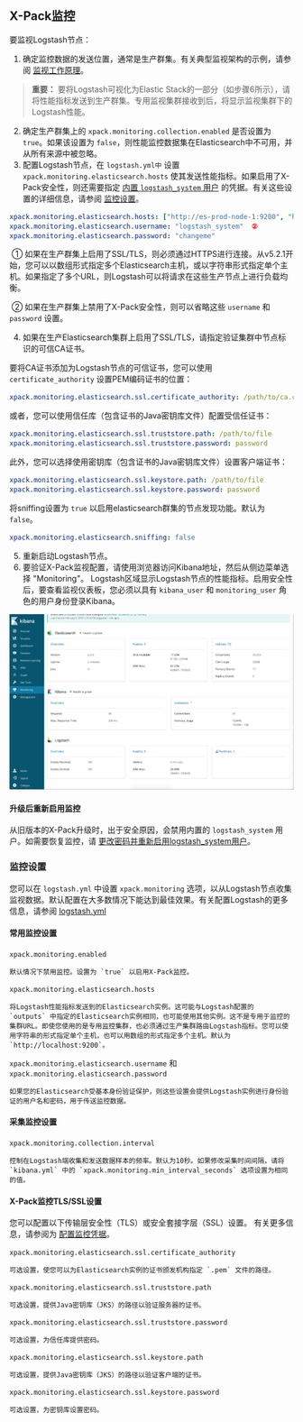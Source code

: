 ## X-Pack监控

要监视Logstash节点：

1. 确定监控数据的发送位置，通常是生产群集。有关典型监视架构的示例，请参阅 [监视工作原理](https://www.elastic.co/guide/en/elastic-stack-overview/6.7/how-monitoring-works.html)。

> **重要：**
> 要将Logstash可视化为Elastic Stack的一部分（如步骤6所示），请将性能指标发送到生产群集。专用监视集群接收到后，将显示监视集群下的Logstash性能。

2. 确定生产群集上的 `xpack.monitoring.collection.enabled` 是否设置为 `true`。如果该设置为 `false`，则性能监控数据集在Elasticsearch中不可用，并从所有来源中被忽略。
3. 配置Logstash节点，在 `logstash.yml中` 设置 `xpack.monitoring.elasticsearch.hosts` 使其发送性能指标。如果启用了X-Pack安全性，则还需要指定 [内置 `logstash_system` 用户](https://www.elastic.co/guide/en/elastic-stack-overview/6.7/built-in-users.html) 的凭据。有关这些设置的详细信息，请参阅 [监控设置](#监控设置)。

```yaml
xpack.monitoring.elasticsearch.hosts: ["http://es-prod-node-1:9200", "http://es-prod-node-2:9200"]  ①
xpack.monitoring.elasticsearch.username: "logstash_system"  ②
xpack.monitoring.elasticsearch.password: "changeme"
```

​	① 如果在生产群集上启用了SSL/TLS，则必须通过HTTPS进行连接。从v5.2.1开始，您可以以数组形式指定多个Elasticsearch主机，或以字符串形式指定单个主机。如果指定了多个URL，则Logstash可以将请求在这些生产节点上进行负载均衡。

​	② 如果在生产群集上禁用了X-Pack安全性，则可以省略这些 `username` 和 `password` 设置。

4. 如果在生产Elasticsearch集群上启用了SSL/TLS，请指定验证集群中节点标识的可信CA证书。

要将CA证书添加为Logstash节点的可信证书，您可以使用 `certificate_authority` 设置PEM编码证书的位置：

```yaml
xpack.monitoring.elasticsearch.ssl.certificate_authority: /path/to/ca.crt
```

或者，您可以使用信任库（包含证书的Java密钥库文件）配置受信任证书：

```yaml
xpack.monitoring.elasticsearch.ssl.truststore.path: /path/to/file
xpack.monitoring.elasticsearch.ssl.truststore.password: password
```

此外，您可以选择使用密钥库（包含证书的Java密钥库文件）设置客户端证书：

```yaml
xpack.monitoring.elasticsearch.ssl.keystore.path: /path/to/file
xpack.monitoring.elasticsearch.ssl.keystore.password: password
```

将sniffing设置为 `true` 以启用elasticsearch群集的节点发现功能。默认为 `false`。

```yaml
xpack.monitoring.elasticsearch.sniffing: false
```

5. 重新启动Logstash节点。
6. 要验证X-Pack监视配置，请使用浏览器访问Kibana地址，然后从侧边菜单选择 "Monitoring"。 Logstash区域显示Logstash节点的性能指标。启用安全性后，要查看监视仪表板，您必须以具有 `kibana_user` 和 `monitoring_user` 角色的用户身份登录Kibana。

![monitoring-ui](../source/images/ch-06/monitoring-ui.png)

#### 升级后重新启用监控

从旧版本的X-Pack升级时，出于安全原因，会禁用内置的 `logstash_system` 用户。如需要恢复监控，请 [更改密码并重新启用logstash_system用户](../14-Monitoring-Logstash/Troubleshooting.md#升级后监控失效)。

### 监控设置

您可以在 `logstash.yml` 中设置 `xpack.monitoring` 选项，以从Logstash节点收集监视数据。默认配置在大多数情况下能达到最佳效果。有关配置Logstash的更多信息，请参阅 [logstash.yml](../04-Setting-Up-and-Running-Logstash/logstash.yml.md)

#### 常用监控设置

`xpack.monitoring.enabled`

	默认情况下禁用监控。设置为 `true` 以启用X-Pack监控。
	
`xpack.monitoring.elasticsearch.hosts`

	将Logstash性能指标发送到的Elasticsearch实例。这可能与Logstash配置的 `outputs` 中指定的Elasticsearch实例相同，也可能使用其他实例。这不是专用于监控的集群URL。即使您使用的是专用监控集群，也必须通过生产集群路由Logstash指标。您可以使用字符串的形式指定单个主机，也可以用数组的形式指定多个主机。默认为`http://localhost:9200`。
	
`xpack.monitoring.elasticsearch.username` 和 `xpack.monitoring.elasticsearch.password`

	如果您的Elasticsearch受基本身份验证保护，则这些设置会提供Logstash实例进行身份验证的用户名和密码，用于传送监控数据。

#### 采集监控设置

`xpack.monitoring.collection.interval`

	控制在Logstash端收集和发送数据样本的频率。默认为10秒。如果修改采集时间间隔，请将 `kibana.yml` 中的 `xpack.monitoring.min_interval_seconds` 选项设置为相同的值。

#### X-Pack监控TLS/SSL设置

您可以配置以下传输层安全性（TLS）或安全套接字层（SSL）设置。 有关更多信息，请参阅为 [配置监控凭据](../06-Configuring-Logstash/X-Pack-security.md#配置监控凭据)。

`xpack.monitoring.elasticsearch.ssl.certificate_authority`

	可选设置，使您可以为Elasticsearch实例的证书颁发机构指定 `.pem` 文件的路径。
	
`xpack.monitoring.elasticsearch.ssl.truststore.path`

	可选设置，提供Java密钥库（JKS）的路径以验证服务器的证书。
	
`xpack.monitoring.elasticsearch.ssl.truststore.password`

	可选设置，为信任库提供密码。
	
`xpack.monitoring.elasticsearch.ssl.keystore.path`

	可选设置，提供Java密钥库（JKS）的路径以验证客户端的证书。
	
`xpack.monitoring.elasticsearch.ssl.keystore.password`

	可选设置，为密钥库设置密码。
